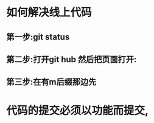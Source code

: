 

# 如何解决线上代码

## 第一步:git status 



## 第二步:打开git hub 然后把页面打开:



## 第三步:在有m后缀那边先



# 代码的提交必须以功能而提交,
